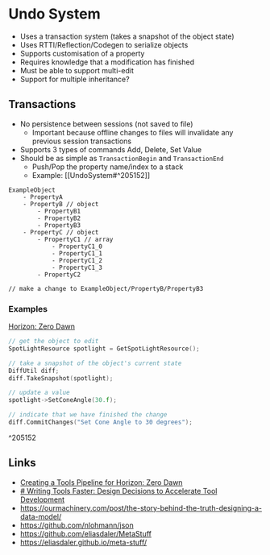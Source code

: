 # Undo System
- Uses a transaction system (takes a snapshot of the object state)
- Uses RTTI/Reflection/Codegen to serialize objects
- Supports customisation of a property
- Requires knowledge that a modification has finished 
- Must be able to support multi-edit
- Support for multiple inheritance?

## Transactions
- No persistence between sessions (not saved to file)
	- Important because offline changes to files will invalidate any previous session transactions
- Supports 3 types of commands Add, Delete, Set Value
- Should be as simple as `TransactionBegin` and `TransactionEnd`
	- Push/Pop the property name/index to a stack
	- Example: [[UndoSystem#^205152]]

```
ExampleObject
	- PropertyA
	- PropertyB // object
		- PropertyB1
		- PropertyB2
		- PropertyB3
	- PropertyC // object
		- PropertyC1 // array
			- PropertyC1_0
			- PropertyC1_1
			- PropertyC1_2
			- PropertyC1_3
		- PropertyC2
```

```
// make a change to ExampleObject/PropertyB/PropertyB3

```

### Examples
[Horizon: Zero Dawn](https://youtu.be/KRJkBxKv1VM?t=1835)
``` cpp 
// get the object to edit
SpotLightResource spotlight = GetSpotLightResource();

// take a snapshot of the object's current state
DiffUtil diff;
diff.TakeSnapshot(spotlight);

// update a value
spotlight->SetConeAngle(30.f);

// indicate that we have finished the change
diff.CommitChanges("Set Cone Angle to 30 degrees");
```

^205152

## Links
- [Creating a Tools Pipeline for Horizon: Zero Dawn](https://youtu.be/KRJkBxKv1VM?t=1542)
- [# Writing Tools Faster: Design Decisions to Accelerate Tool Development](https://youtu.be/W_NOGFpTv3U?t=1136)
- https://ourmachinery.com/post/the-story-behind-the-truth-designing-a-data-model/
- https://github.com/nlohmann/json
- https://github.com/eliasdaler/MetaStuff
- https://eliasdaler.github.io/meta-stuff/